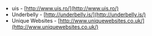  * uis - [http://www.uis.ro/](http://www.uis.ro/)
 * Underbelly - [http://underbelly.is/](http://underbelly.is/)
 * Unique Websites - [http://www.uniquewebsites.co.uk/](http://www.uniquewebsites.co.uk/)